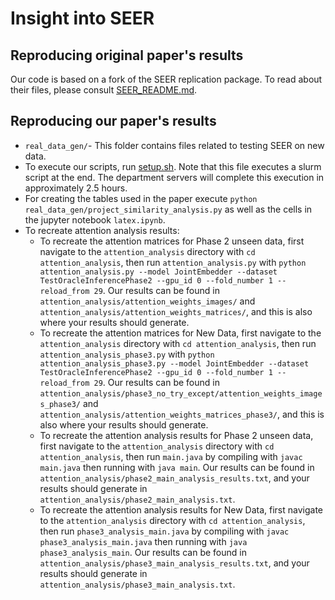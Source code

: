 # Insight into SEER

## Reproducing original paper's results
Our code is based on a fork of the SEER replication package. To read about their files, please consult [SEER_README.md](SEER_README.md). 

## Reproducing our paper's results
* `real_data_gen/`- This folder contains files related to testing SEER on new data.
* To execute our scripts, run [setup.sh](setup.sh). Note that this file executes a slurm script at the end. The department servers will complete this execution in approximately 2.5 hours.
* For creating the tables used in the paper execute `python real_data_gen/project_similarity_analysis.py` as well as the cells in the jupyter notebook `latex.ipynb`.
* To recreate attention analysis results:
  * To recreate the attention matrices for Phase 2 unseen data, first navigate to the `attention_analysis` directory with `cd attention_analysis`, then run `attention_analysis.py` with `python attention_analysis.py --model JointEmbedder --dataset TestOracleInferencePhase2 --gpu_id 0 --fold_number 1 --reload_from 29`. Our results can be found in `attention_analysis/attention_weights_images/` and `attention_analysis/attention_weights_matrices/`, and this is also where your results should generate.
  * To recreate the attention matrices for New Data, first navigate to the `attention_analysis` directory with `cd attention_analysis`, then run `attention_analysis_phase3.py` with `python attention_analysis_phase3.py --model JointEmbedder --dataset TestOracleInferencePhase2 --gpu_id 0 --fold_number 1 --reload_from 29`. Our results can be found in `attention_analysis/phase3_no_try_except/attention_weights_images_phase3/` and `attention_analysis/attention_weights_matrices_phase3/`, and this is also where your results should generate.
  * To recreate the attention analysis results for Phase 2 unseen data, first navigate to the `attention_analysis` directory with `cd attention_analysis`, then run `main.java` by compiling with `javac main.java` then running with `java main`. Our results can be found in `attention_analysis/phase2_main_analysis_results.txt`, and your results should generate in `attention_analysis/phase2_main_analysis.txt`.
  * To recreate the attention analysis results for New Data, first navigate to the `attention_analysis` directory with `cd attention_analysis`, then run `phase3_analysis_main.java` by compiling with `javac phase3_analysis_main.java` then running with `java phase3_analysis_main`. Our results can be found in `attention_analysis/phase3_main_analysis_results.txt`, and your results should generate in `attention_analysis/phase3_main_analysis.txt`.
